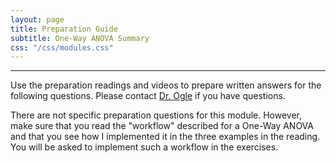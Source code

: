 ```yaml
---
layout: page
title: Preparation Guide
subtitle: One-Way ANOVA Summary
css: "/css/modules.css"
---
```


----

<div class="alert alert-warning">
Use the preparation readings and videos to prepare written answers for the following questions. Please contact <a href="mailto:dogle@northland.edu">Dr. Ogle</a> if you have questions.
</div>

There are not specific preparation questions for this module. However, make sure that you read the "workflow" described for a One-Way ANOVA and that you see how I implemented it in the three examples in the reading. You will be asked to implement such a workflow in the exercises.
